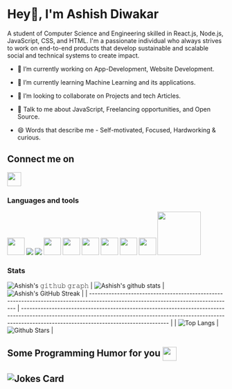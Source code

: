 # Hey👋, I'm Ashish Diwakar

<!-- Ashish-source23/Ashish-source23** is a ✨ _special_ ✨ repository because its `README.md` (this file) appears on your GitHub profile. -->

A student of Computer Science and Engineering skilled in React.js, Node.js, JavaScript, CSS, and HTML. I'm a passionate individual who always strives to work on end-to-end products that develop sustainable and scalable social and technical systems to create impact.

- 🔭 I’m currently working on App-Development, Website Development.

- 🌱 I’m currently learning Machine Learning and its applications.

- 👯 I’m looking to collaborate on Projects and tech Articles.

- 💬 Talk to me about JavaScript, Freelancing opportunities, and Open Source.

- 😄 Words that describe me - Self-motivated, Focused, Hardworking & curious.


<h2>Connect me on </h2>
<a href="https://www.linkedin.com/in/ashish-diwakar/"><img align="center" width="32px" src="https://raw.githubusercontent.com/rahulbanerjee26/githubAboutMeGenerator/main/icons/linked-in-alt.svg"></a>

### Languages and tools
<a href="https://reactjs.org/"><img width="40px" src="https://cdn-icons-png.flaticon.com/512/1126/1126012.png"></a>
<a href="https://nodejs.org/en/"><img widht="20px" src="https://nodejs.org/static/images/logo.svg"></a>
<a href="https://www.postman.com/"><img src="https://voyager.postman.com/logo/postman-logo-icon-orange.svg"></a>
<a href="#"><img width="40px" src="https://cdn-icons-png.flaticon.com/512/5968/5968267.png"></a>
<a href="#"><img width="40px" src="https://cdn-icons-png.flaticon.com/512/5968/5968242.png"></a>
<a href="#"><img width="40px" src="https://cdn-icons-png.flaticon.com/512/136/136530.png"></a>
<a href="https://getbootstrap.com/"><img width="40px" src="https://getbootstrap.com/docs/5.3/assets/brand/bootstrap-logo-shadow.png"></a>
<a href="https://www.python.org/"><img width="40px" src="https://cdn-icons-png.flaticon.com/512/5968/5968350.png"></a>
<a href="#"><img width="40px" src="https://cdn-icons-png.flaticon.com/512/6132/6132222.png"></a>
<a href="https://www.mongodb.com/"><img width="100px" src="https://webimages.mongodb.com/_com_assets/cms/kuyjf3vea2hg34taa-horizontal_default_slate_blue.svg"></a>


### Stats

![Ashish's 𝚐𝚒𝚝𝚑𝚞𝚋 𝚐𝚛𝚊𝚙𝚑](https://activity-graph.herokuapp.com/graph?username=Ashish-source23&theme=merko)
| ![Ashish's github stats](https://github-readme-stats.vercel.app/api?username=Ashish-source23&show_icons=true&theme=merko) | ![Ashish's GitHub Streak](https://github-readme-streak-stats.herokuapp.com/?user=Ashish-source23&theme=merko) |
| --------------------------------------------------------------------------------------------------------------------------------- | ----------------------------------------------------------------------------------------------------------------------------------------------------------------------------------------------------------------- |
| ![Top Langs](https://github-readme-stats.vercel.app/api/top-langs/?username=Ashish-source23&langs_count=8&theme=merko&layout=compact) | ![Github Stars](https://github-readme-stats.vercel.app/api?username=Ashish-source23&show_icons=true&locale=en&count_private=true&hide_rank=true&custom_title=My%20GitHub%20Stats&theme=merko) |

<h2> Some Programming Humor for you <img align ='center' src='https://media2.giphy.com/media/UQDSBzfyiBKvgFcSTw/giphy.gif?cid=ecf05e47p3cd513axbek3f56ti3jzizq8hincw20jauyyfyw&rid=giphy.gif' width = '32px'></h2>

## ![Jokes Card](https://readme-jokes.vercel.app/api?theme=merko)
